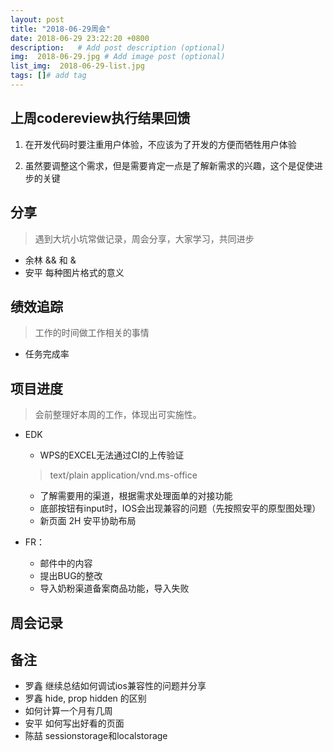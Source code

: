 ```yaml
---
layout: post
title: "2018-06-29周会"
date: 2018-06-29 23:22:20 +0800
description:   # Add post description (optional)
img:  2018-06-29.jpg # Add image post (optional)
list_img:  2018-06-29-list.jpg
tags: []# add tag
---
```

## 上周codereview执行结果回馈

<!-- 谈一下整个事情的背景 -->
1. 在开发代码时要注重用户体验，不应该为了开发的方便而牺牲用户体验
<!-- 包含说一下关于逻辑验证的重要性 -->
2. 虽然要调整这个需求，但是需要肯定一点是了解新需求的兴趣，这个是促使进步的关键



## 分享
> 遇到大坑小坑常做记录，周会分享，大家学习，共同进步
* 余林 && 和 &
* 安平 每种图片格式的意义


## 绩效追踪
> 工作的时间做工作相关的事情

* 任务完成率



## 项目进度
> 会前整理好本周的工作，体现出可实施性。

* EDK
	* WPS的EXCEL无法通过CI的上传验证
	 > text/plain application/vnd.ms-office
	* 了解需要用的渠道，根据需求处理面单的对接功能
	* 底部按钮有input时，IOS会出现兼容的问题（先按照安平的原型图处理）
	* 新页面 2H 安平协助布局

* FR：
	* 邮件中的内容
	* 提出BUG的整改
	* 导入奶粉渠道备案商品功能，导入失败


## 周会记录


## 备注
* 罗鑫 继续总结如何调试ios兼容性的问题并分享
* 罗鑫 hide, prop hidden 的区别
* 如何计算一个月有几周
* 安平 如何写出好看的页面
* 陈喆 sessionstorage和localstorage